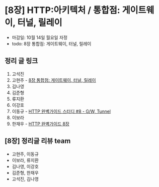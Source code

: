 # [8장] HTTP:아키텍처 / 통합점: 게이트웨이, 터널, 릴레이

- 마감일: 10월 14일 월요일 자정
- todo: 8장 통합점: 게이트웨이, 터널, 릴레이

## 정리 글 링크

1. 고석진
2. 고현주 - [8장 통합점: 게이트웨이, 터널, 릴레이](https://dev-junior.tistory.com/13)
3. 김나영
4. 김준형
5. 류지환
6. 이강호
7. 이동규 - [HTTP 완벽가이드 스터디 #8 - G/W, Tunnel](https://brainbackdoor.tistory.com/130) 
8. 이보라
9. 한재우 - [HTTP 완벽가이드 8장](https://bebiangel.github.io/2019/10/13/http-guide-chap8/)

## [8장] 정리글 리뷰 team

- 고현주, 이동규
- 이보라, 류지환
- 김나영, 이강호
- 김준형, 한재우
- 고석진, 김나영
